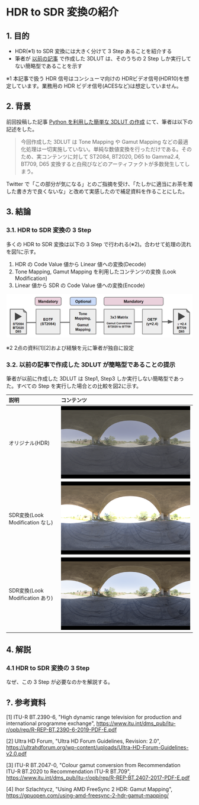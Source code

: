 # HDR to SDR 変換の紹介

## 1. 目的

* HDR(※1) to SDR 変換には大きく分けて 3 Step あることを紹介する
* 筆者が [以前の記事](https://trev16.hatenablog.com/entry/2019/08/13/200541) で作成した 3DLUT は、そのうちの 2 Step しか実行してない簡略型であることを示す

※1 本記事で扱う HDR 信号はコンシューマ向けの HDRビデオ信号(HDR10)を想定しています。業務用の HDR ビデオ信号(ACESなど)は想定していません。

## 2. 背景

前回投稿した記事 [Python を利用した簡単な 3DLUT の作成](https://trev16.hatenablog.com/entry/2019/08/13/200541) にて、筆者は以下の記述をした。

> 今回作成した 3DLUT は Tone Mapping や Gamut Mapping などの最適化処理は一切実施していない。単純な数値変換を行っただけである。そのため、実コンテンツに対して ST2084, BT2020, D65 to Gamma2.4, BT709, D65 変換すると白飛びなどのアーティファクトが多数発生してしまう。

Twitter で「この部分が気になる」とのご指摘を受け、「たしかに適当にお茶を濁した書き方で良くないな」と改めて実感したので補足資料を作ることにした。

## 3. 結論

### 3.1. HDR to SDR 変換の 3 Step

多くの HDR to SDR 変換は以下の 3 Step で行われる(※2)。合わせて処理の流れを図1に示す。

1. HDR の Code Value 値から Linear 値への変換(Decode)
2. Tone Mapping, Gamut Mapping を利用したコンテンツの変換  (Look Modification)
3. Linear 値から SDR の Code Value 値への変換(Encode)

![process](./blog_img/conversion_process.png)

※2 2点の資料[1][2]および経験を元に筆者が独自に設定

### 3.2. 以前の記事で作成した 3DLUT が簡略型であることの提示

筆者が以前に作成した 3DLUT は Step1, Step3 しか実行しない簡略型であった。すべての Step を実行した場合との比較を図2に示す。

| 説明 | コンテンツ |
|:----|:------------|
|オリジナル(HDR)|![original](./blog_img/src_st2084_bt2020_d65.png)|
|SDR変換(Look Modification なし)|![sdr1](./blog_img/dst_gamma2.4_bt709_d65_without_tone_mapping.png)|
|SDR変換(Look Modification あり)|![sdr2](./blog_img/dst_gamma2.4_bt709_d65_with_tone_mapping.png)|

## 4. 解説

### 4.1 HDR to SDR 変換の 3 Step

なぜ、この 3 Step が必要なのかを解説する。

## ?. 参考資料

[1] ITU-R BT.2390-6, "High dynamic range television for production and international programme exchange", https://www.itu.int/dms_pub/itu-r/opb/rep/R-REP-BT.2390-6-2019-PDF-E.pdf

[2] Ultra HD Forum, "Ultra HD Forum Guidelines, Revision: 2.0", https://ultrahdforum.org/wp-content/uploads/Ultra-HD-Forum-Guidelines-v2.0.pdf

[3] ITU-R BT.2047-0, "Colour gamut conversion from Recommendation ITU-R BT.2020 to Recommendation ITU-R BT.709", https://www.itu.int/dms_pub/itu-r/opb/rep/R-REP-BT.2407-2017-PDF-E.pdf

[4] Ihor Szlachtycz, "Using AMD FreeSync 2 HDR: Gamut Mapping", https://gpuopen.com/using-amd-freesync-2-hdr-gamut-mapping/
